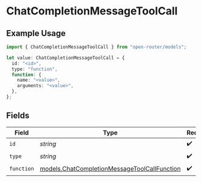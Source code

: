 # ChatCompletionMessageToolCall

## Example Usage

```typescript
import { ChatCompletionMessageToolCall } from "open-router/models";

let value: ChatCompletionMessageToolCall = {
  id: "<id>",
  type: "function",
  function: {
    name: "<value>",
    arguments: "<value>",
  },
};
```

## Fields

| Field                                                                                              | Type                                                                                               | Required                                                                                           | Description                                                                                        |
| -------------------------------------------------------------------------------------------------- | -------------------------------------------------------------------------------------------------- | -------------------------------------------------------------------------------------------------- | -------------------------------------------------------------------------------------------------- |
| `id`                                                                                               | *string*                                                                                           | :heavy_check_mark:                                                                                 | N/A                                                                                                |
| `type`                                                                                             | *string*                                                                                           | :heavy_check_mark:                                                                                 | N/A                                                                                                |
| `function`                                                                                         | [models.ChatCompletionMessageToolCallFunction](../models/chatcompletionmessagetoolcallfunction.md) | :heavy_check_mark:                                                                                 | N/A                                                                                                |